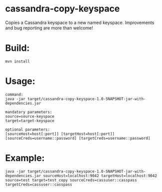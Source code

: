 # cassandra-copy-keyspace
Copies a Cassandra keyspace to a new named keyspace. Improvements and bug reporting are more than welcome!

# Build:
```
mvn install
```

# Usage:
```
command:
java -jar target/cassandra-copy-keyspace-1.0-SNAPSHOT-jar-with-dependencies.jar

mandatory parameters:
source=source-keyspace
target=target-keyspace

optional parameters:
[sourceHost=host[:port]] [targetHost=host[:port]] [sourceCreds=username::password] [targetCreds=username::password]
```

# Example:
```
java -jar target/cassandra-copy-keyspace-1.0-SNAPSHOT-jar-with-dependencies.jar sourceHost=localhost:9042 targetHost=localhost:9042 source=test target=test_copy sourceCreds=cassuser::casspass targetCreds=cassuser::casspass
```
